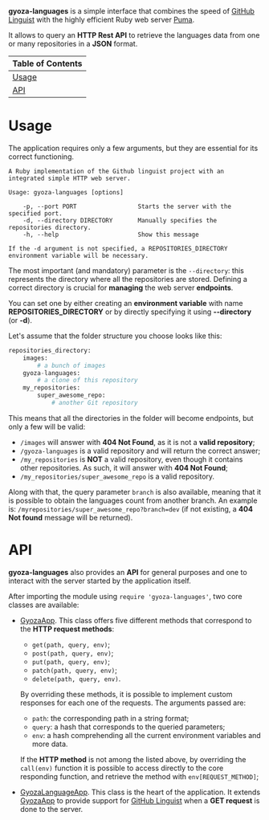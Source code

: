 <p align="center">
  <img src="https://img.shields.io/gem/v/gyoza-languages?color=aa0000" alt="">
  <img src="https://img.shields.io/github/actions/workflow/status/git-gyoza/gyoza-languages/gem-push.yml?label=tests" alt="">
</p>

**gyoza-languages** is a simple interface that combines the 
speed of [GitHub Linguist](https://github.com/github-linguist/linguist)
with the highly efficient Ruby web server [Puma](https://github.com/puma/puma).

It allows to query an **HTTP Rest API** to retrieve the languages data from one
or many repositories in a **JSON** format.

| Table of Contents |
|-------------------|
| [Usage](#usage)   |
| [API](#api)       |

# Usage 

The application requires only a few arguments, but they are essential 
for its correct functioning.

```
A Ruby implementation of the Github linguist project with an integrated simple HTTP web server.

Usage: gyoza-languages [options]

    -p, --port PORT                 Starts the server with the specified port.
    -d, --directory DIRECTORY       Manually specifies the repositories directory.
    -h, --help                      Show this message

If the -d argument is not specified, a REPOSITORIES_DIRECTORY environment variable will be necessary.
```

The most important (and mandatory) parameter is the `--directory`:
this represents the directory where all the repositories are stored.
Defining a correct directory is crucial for **managing** the web server **endpoints**.

You can set one by either creating an **environment variable** with name
**REPOSITORIES_DIRECTORY** or by directly specifying it using **--directory** (or **-d**).

Let's assume that the folder structure you choose looks like this:

```python
repositories_directory:
    images:
        # a bunch of images
    gyoza-languages:
        # a clone of this repository
    my_repositories:
        super_awesome_repo:
            # another Git repository 
```

This means that all the directories in the folder will become endpoints,
but only a few will be valid:

- `/images` will answer with **404 Not Found**, as it is not a **valid repository**;
- `/gyoza-languages` is a valid repository and will return the correct answer;
- `/my_repositories` is **NOT** a valid repository, even though it contains other repositories.
  As such, it will answer with **404 Not Found**;
- `/my_repositories/super_awesome_repo` is a valid repository.

Along with that, the query parameter `branch` is also available,
meaning that it is possible to obtain the languages count from another branch.
An example is: `/myrepositories/super_awesome_repo?branch=dev` (if not existing, a **404 Not found**
message will be returned).

# API

**gyoza-languages** also provides an **API** for general purposes and one to interact with
the server started by the application itself.

After importing the module using `require 'gyoza-languages'`, two core classes are available:

- [GyozaApp](../main/lib/gyoza-languages/gyoza_app.rb).
  This class offers five different methods that correspond to the **HTTP request methods**:
  
  - `get(path, query, env)`;
  - `post(path, query, env)`;
  - `put(path, query, env)`;
  - `patch(path, query, env)`;
  - `delete(path, query, env)`.
  
  By overriding these methods, it is possible to implement custom responses for each one
  of the requests. The arguments passed are:

  - `path`: the corresponding path in a string format;
  - `query`: a hash that corresponds to the queried parameters;
  - `env`: a hash comprehending all the current environment variables and more data.
  
  If the **HTTP method** is not among the listed above, by overriding the `call(env)`
  function it is possible to access directly to the core responding function, and
  retrieve the method with `env[REQUEST_METHOD]`;

- [GyozaLanguageApp](../main/lib/gyoza-languages/gyoza_language_app.rb).
  This class is the heart of the application. It extends
  [GyozaApp](../main/lib/gyoza-languages/gyoza_app.rb) to provide support for
  [GitHub Linguist](https://github.com/github-linguist/linguist) when a 
  **GET request** is done to the server.
